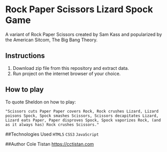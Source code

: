 # Rock Paper Scissors Lizard Spock Game
A variant of Rock Paper Scissors created by Sam Kass and popularized by the American Sitcom, The Big Bang Theory.

## Instructions
1. Download zip file from this repository and extract data.
2. Run project on the internet browser of your choice.

## How to play

To quote Sheldon on how to play:

`"Scissors cuts Paper
Paper covers Rock,
Rock crushes Lizard,
Lizard poisons Spock,
Spock smashes Scissors,
Scissors decapitates Lizard,
Lizard eats Paper,
Paper disproves Spock,
Spock vaporizes Rock,
(and as it always has) Rock crushes Scissors."`

##Technologies Used
`HTML5` 
`CSS3` 
`JavaScript`

##Author
Cole Tistan
https://cctistan.com
